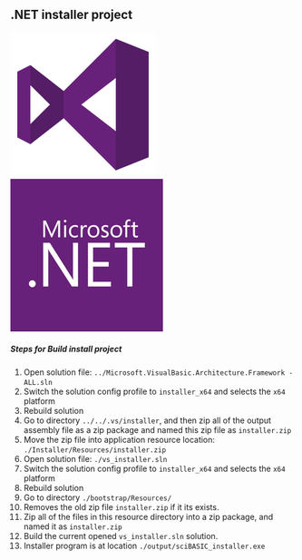 ## .NET installer project

![](./Installer/Resources/Microsoft-Visual-Studio-logo-256x256.png)
![](./bootstrap/Resources/logo-microsoft-net.png)

##### Steps for Build install project

1. Open solution file: ``../Microsoft.VisualBasic.Architecture.Framework - ALL.sln``
2. Switch the solution config profile to ``installer_x64`` and selects the ``x64`` platform
3. Rebuild solution
4. Go to directory ``../../.vs/installer``, and then zip all of the output assembly file as a zip package and named this zip file as ``installer.zip``
5. Move the zip file into application resource location: ``./Installer/Resources/installer.zip``
6. Open solution file: ``./vs_installer.sln``
7. Switch the solution config profile to ``installer_x64`` and selects the ``x64`` platform
8. Rebuild solution
9. Go to directory ``./bootstrap/Resources/``
10. Removes the old zip file ``installer.zip`` if it its exists.
11. Zip all of the files in this resource directory into a zip package, and named it as ``installer.zip``
12. Build the current opened ``vs_installer.sln`` solution.
13. Installer program is at location ``./output/sciBASIC_installer.exe``